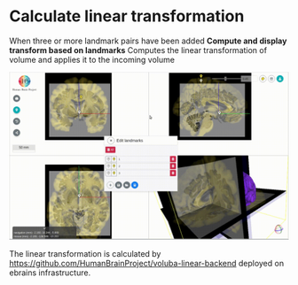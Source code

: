 # Calculate linear transformation

When three or more landmark pairs have been added **Compute and display transform based on landmarks** Computes the linear transformation of volume and applies it to the incoming volume

[![](../images/calculate_transformation_f10.gif)](../images/calculate_transformation_f10.gif)

The linear transformation is calculated by <https://github.com/HumanBrainProject/voluba-linear-backend> deployed on ebrains infrastructure.